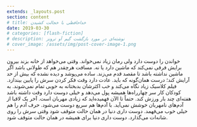 ```yaml
---
extends: _layouts.post
section: content
# title: خداحافظی با خجالت کشیدن
date: 2019-03-30
# categories: [flash-fiction]
# description: نوشته‌ای در مورد بازگشت گیم آو ترونز
# cover_image: /assets/img/post-cover-image-1.png
---
```


خواندن را دوست دارد ولی رمان زیاد نمی‌خواند. وقتی می‌خواهد از خانه بزند بیرون برایش فرقی نمی‌کند که ماشین دارد یا نه. مسافت هرچقدر هم که طولانی باشد اگر ماشین نداشته باشد تا مقصد قدم می‌زند. ساده می‌پوشد و دیده نشده که بیش از حد آرایش کند؛ درست همان‌گونه که باید. عادت دارد وقت فکر کردن سرش را پایین بیندازد. فیلم کلاسیک زیاد نگاه می‌کند و خب اکثرشان بدبختانه به خوبی تمام نمی‌شوند. به کودکان کار سر چهارراه‌ها همیشه پول می‌دهد و خیلی دوست دارد وقت داشته باشد هفته‌ای چند بار ورزش کند. حتماً تا الآن فهمیده‌اید که زیادی مهربان است. آخر یک لاقبا از آدم‌های نامهربان خوشش نمی‌آید. با آدم‌ها هم سریع دوست می‌شود. حرف آدم را هم خیلی خوب می‌فهمد. دوست داری دنیا در همان حالت متوقف شود وقتی سرش را روی شانه‌ات می‌گذارد. دوست داری دنیا برای همیشه در همان حالت متوقف شود. 